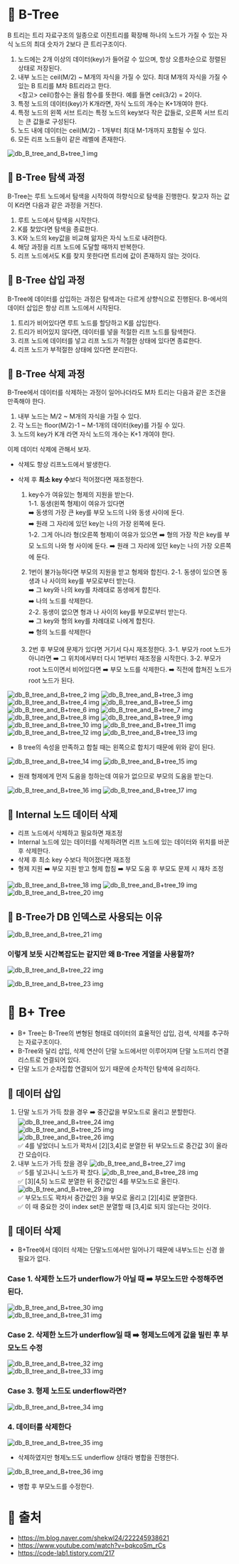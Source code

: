 # 📌 B-Tree
B 트리는 트리 자료구조의 일종으로 이진트리를 확장해 하나의 노드가 가질 수 있는 자식 노드의 최대 숫자가 2보다 큰 트리구조이다.<br>
1. 노드에는 2개 이상의 데이터(key)가 들어갈 수 있으며, 항상 오름차순으로 정렬된 상태로 저장된다.
2. 내부 노드는 ceil(M/2) ~ M개의 자식을 가질 수 있다. 최대 M개의 자식을 가질 수 있는 B 트리를 M차 B트리라고 한다. <br>
<참고> ceil()함수는 올림 함수를 뜻한다. 예를 들면 ceil(3/2) = 2이다.
3. 특정 노드의 데이터(key)가 K개라면, 자식 노드의 개수는 K+1개여야 한다.
4. 특정 노드의 왼쪽 서브 트리는 특정 노드의 key보다 작은 값들로, 오른쪽 서브 트리는 큰 값들로 구성된다.
5. 노드 내에 데이터는 ceil(M/2) - 1개부터 최대 M-1개까지 포함될 수 있다.
6. 모든 리프 노드들이 같은 레벨에 존재한다.

<img src="./img/db_B_tree_and_B+tree_1.png" alt="db_B_tree_and_B+tree_1 img">

## 📍 B-Tree 탐색 과정
B-Tree는 루트 노드에서 탐색을 시작하여 하향식으로 탐색을 진행한다. 찾고자 하는 값이 K라면 다음과 같은 과정을 거친다.

1. 루트 노드에서 탐색을 시작한다.
2. K를 찾았다면 탐색을 종료한다.
3. K와 노드의 key값을 비교해 앎자은 자식 노드로 내려한다.
4. 해당 과정을 리프 노드에 도달할 때까지 반복한다.
5. 리프 노드에서도 K를 찾지 못한다면 트리에 값이 존재하지 않는 것이다.

## 📍 B-Tree 삽입 과정
B-Tree에 데이터를 삽입하는 과정은 탐색과는 다르게 상향식으로 진행된다. B-에서의 데이터 삽입은 항상 리프 노드에서 시작된다.

1. 트리가 비어있다면 루트 노드를 할당하고 K를 삽입한다.
2. 트리가 비어있지 않다면, 데이터를 넣을 적절한 리프 노드를 탐색한다.
3. 리프 노드에 데이터를 넣고 리프 노드가 적절한 상태에 있다면 종료한다.
4. 리프 노드가 부적절한 상태에 있다면 분리한다.

## 📍 B-Tree 삭제 과정
B-Tree에서 데이터를 삭제하는 과정이 일어나더라도 M차 트리는 다음과 같은 조건을 만족해야 한다.
1. 내부 노드는 M/2 ~ M개의 자식을 가질 수 있다.
2. 각 노드는 floor(M/2)-1 ~ M-1개의 데이터(key)를 가질 수 있다.
3. 노드의 key가 K개 라면 자식 노드의 개수는 K+1 개여야 한다.

이제 데이터 삭제에 관해서 보자.
- 삭제도 항상 리프노드에서 발생한다.
- 삭제 후 **최소 key 수**보다 적어졌다면 재조정한다.<br>

    1. key수가 여유있는 형제의 지원을 받는다.<br>
    1-1. 동생(왼쪽 형제)이 여유가 있다면<br>
    ➡️ 동생의 가장 큰 key를 부모 노드의 나와 동생 사이에 둔다.<br>
    ➡️ 원래 그 자리에 있던 key는 나의 가장 왼쪽에 둔다.<br>
    1-2. 그게 아니라 형(오른쪽 형제)이 여유가 있으면
    ➡️ 형의 가장 작은 key를 부모 노드의 나와 형 사이에 둔다.
    ➡️ 원래 그 자리에 있던 key는 나의 가장 오른쪽에 둔다.

    2. 1번이 불가능하다면 부모의 지원을 받고 형제와 합친다. 
    2-1. 동생이 있으면 동생과 나 사이의 key를 부모로부터 받는다.<br>
    ➡️ 그 key와 나의 key를 차례대로 동생에게 합친다.<br>
    ➡️ 나의 노드를 삭제한다.<br>
    2-2. 동생이 없으면 형과 나 사이의 key를 부모로부터 받는다.<br>
    ➡️ 그 key와 형의 key를 차례대로 나에게 합친다.<br>
    ➡️ 형의 노드를 삭제한다<br>

    3. 2번 후 부모에 문제가 있다면 거기서 다시 재조정한다.
    3-1. 부모가 root 노드가 아니라면
    ➡️ 그 위치에서부터 다시 1번부터 재조정을 시작한다.
    3-2. 부모가 root 노드이면서 비어있다면
    ➡️ 부모 노드를 삭제한다.
    ➡️ 직전에 합쳐진 노드가 root 노드가 된다.

<img src="./img/db_B_tree_and_B+tree_2.png" alt="db_B_tree_and_B+tree_2 img">
<img src="./img/db_B_tree_and_B+tree_3.png" alt="db_B_tree_and_B+tree_3 img">
<img src="./img/db_B_tree_and_B+tree_4.png" alt="db_B_tree_and_B+tree_4 img">
<img src="./img/db_B_tree_and_B+tree_5.png" alt="db_B_tree_and_B+tree_5 img">
<img src="./img/db_B_tree_and_B+tree_6.png" alt="db_B_tree_and_B+tree_6 img">
<img src="./img/db_B_tree_and_B+tree_7.png" alt="db_B_tree_and_B+tree_7 img">
<img src="./img/db_B_tree_and_B+tree_8.png" alt="db_B_tree_and_B+tree_8 img">
<img src="./img/db_B_tree_and_B+tree_9.png" alt="db_B_tree_and_B+tree_9 img">
<img src="./img/db_B_tree_and_B+tree_10.png" alt="db_B_tree_and_B+tree_10 img">
<img src="./img/db_B_tree_and_B+tree_11.png" alt="db_B_tree_and_B+tree_11 img">
<img src="./img/db_B_tree_and_B+tree_12.png" alt="db_B_tree_and_B+tree_12 img">
<img src="./img/db_B_tree_and_B+tree_13.png" alt="db_B_tree_and_B+tree_13 img">

- B tree의 속성을 만족하고 합칠 때는 왼쪽으로 합치기 때문에 위와 같이 된다.

<img src="./img/db_B_tree_and_B+tree_14.png" alt="db_B_tree_and_B+tree_14 img">
<img src="./img/db_B_tree_and_B+tree_15.png" alt="db_B_tree_and_B+tree_15 img">

- 원래 형제에게 먼저 도움을 청하는데 여유가 없으므로 부모의 도움을 받는다.

<img src="./img/db_B_tree_and_B+tree_16.png" alt="db_B_tree_and_B+tree_16 img">
<img src="./img/db_B_tree_and_B+tree_17.png" alt="db_B_tree_and_B+tree_17 img">

## 📍 Internal 노드 데이터 삭제
- 리프 노드에서 삭제하고 필요하면 재조정
- Internal 노드에 있는 데이터를 삭제하려면 리프 노드에 있는 데이터와 위치를 바꾼 후 삭제한다.
- 삭제 후 최소 key 수보다 적어졌다면 재조정
- 형제 지원 ➡️ 부모 지원 받고 형제 합침 ➡️ 부모 도움 후 부모도 문제 시 재차 조정

<img src="./img/db_B_tree_and_B+tree_18.png" alt="db_B_tree_and_B+tree_18 img">
<img src="./img/db_B_tree_and_B+tree_19.png" alt="db_B_tree_and_B+tree_19 img">
<img src="./img/db_B_tree_and_B+tree_20.png" alt="db_B_tree_and_B+tree_20 img">



## 📍 B-Tree가 DB 인덱스로 사용되는 이유
<img src="./img/db_B_tree_and_B+tree_21.png" alt="db_B_tree_and_B+tree_21 img">

### 이렇게 보듯 시간복잡도는 같지만 왜 B-Tree 게열을 사용할까?

<img src="./img/db_B_tree_and_B+tree_22.png" alt="db_B_tree_and_B+tree_22 img">

<img src="./img/db_B_tree_and_B+tree_23.png" alt="db_B_tree_and_B+tree_23 img"> <br>

# 📌 B+ Tree
- B+ Tree는 B-Tree의 변형된 형태로 데이터의 효율적인 삽입, 검색, 삭제를 추구하는 자료구조이다.
- B-Tree와 달리 삽입, 삭제 연산이 단말 노드에서만 이루어지며 단말 노드끼리 연결리스트로 연결되어 있다.
- 단말 노드가 순차집합 연결되어 있기 때문에 순차적인 탐색에 유리하다.

## 📍 데이터 삽입
1. 단말 노드가 가득 찼을 경우 ➡️ 중간값을 부모노드로 올리고 분할한다.
<img src="./img/db_B_tree_and_B+tree_24.png" alt="db_B_tree_and_B+tree_24 img"><br>
<img src="./img/db_B_tree_and_B+tree_25.png" alt="db_B_tree_and_B+tree_25 img"><br>
<img src="./img/db_B_tree_and_B+tree_26.png" alt="db_B_tree_and_B+tree_26 img"><br>
✅ 4를 넣었더니 노드가 꽉차서 [2][3,4]로 분열한 뒤 부모노드로 중간값 3이 올라간 모습이다.
2. 내부 노드가 가득 찼을 경우
<img src="./img/db_B_tree_and_B+tree_27.png" alt="db_B_tree_and_B+tree_27 img"><br>
✅ 5를 넣고나니 노드가 꽉 찼다.
<img src="./img/db_B_tree_and_B+tree_28.png" alt="db_B_tree_and_B+tree_28 img"><br>
✅ [3][4,5] 노드로 분열한 뒤 중간값인 4를 부모노드로 올린다.
<img src="./img/db_B_tree_and_B+tree_29.png" alt="db_B_tree_and_B+tree_29 img"><br>
✅ 부모노드도 꽉차서 중간값인 3을 부모로 올리고 [2][4]로 분열한다.<br>
✅ 이 때 중요한 것이 index set은 분열할 때 [3,4]로 되지 않는다는 것이다.

## 📍 데이터 삭제
- B+Tree에서 데이터 삭제는 단말노드에서만 일어나기 때문에 내부노드는 신경 쓸 필요가 없다.

### Case 1. 삭제한 노드가 underflow가 아닐 때 ➡️ 부모노드만 수정해주면 된다.
<img src="./img/db_B_tree_and_B+tree_30.png" alt="db_B_tree_and_B+tree_30 img"><br>
<img src="./img/db_B_tree_and_B+tree_31.png" alt="db_B_tree_and_B+tree_31 img"><br>
### Case 2. 삭제한 노드가 underflow일 때 ➡️ 형제노드에게 값을 빌린 후 부모노드 수정
<img src="./img/db_B_tree_and_B+tree_32.png" alt="db_B_tree_and_B+tree_32 img"><br>
<img src="./img/db_B_tree_and_B+tree_33.png" alt="db_B_tree_and_B+tree_33 img"><br>
### Case 3. 형제 노드도 underflow라면?
<img src="./img/db_B_tree_and_B+tree_34.png" alt="db_B_tree_and_B+tree_34 img"><br>
### 4. 데이터를 삭제한다
<img src="./img/db_B_tree_and_B+tree_35.png" alt="db_B_tree_and_B+tree_35 img"><br>
- 삭제하였지만 형제노드도 underflow 상태라 병합을 진행한다.

<img src="./img/db_B_tree_and_B+tree_36.png" alt="db_B_tree_and_B+tree_36 img"><br>

- 병합 후 부모노드를 수정한다.

# 📌 출처
- https://m.blog.naver.com/shekwl24/222245938621
- https://www.youtube.com/watch?v=bqkcoSm_rCs
- https://code-lab1.tistory.com/217